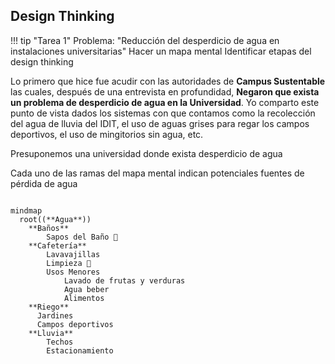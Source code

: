 <script type="module">
  import mermaid from 'https://cdn.jsdelivr.net/npm/mermaid@9.3.0/dist/mermaid.esm.min.mjs';
  import mindmap from 'https://cdn.jsdelivr.net/npm/@mermaid-js/mermaid-mindmap@9.3.0/dist/mermaid-mindmap.esm.min.mjs';
  await mermaid.registerExternalDiagrams([mindmap]);
</script>

## Design Thinking

!!! tip "Tarea 1"
    Problema: "Reducción del desperdicio de agua en instalaciones universitarias"
    Hacer un mapa mental
    Identificar etapas del design thinking

Lo primero que hice fue acudir con las autoridades de **Campus Sustentable** las cuales, después de una entrevista en profundidad, **Negaron que exista un problema de desperdicio de agua en la Universidad**. Yo comparto este punto de vista dados los sistemas con que contamos como la recolección del agua de lluvia del IDIT, el uso de aguas grises para regar los campos deportivos, el uso de mingitorios sin agua, etc. 

Presuponemos una universidad donde exista desperdicio de agua

Cada uno de las ramas del mapa mental indican potenciales fuentes de pérdida de agua



``` mermaid

mindmap
  root((**Agua**))
    **Baños**
        Sapos del Baño 🐸
    **Cafetería**
        Lavavajillas
        Limpieza 🧹
        Usos Menores
            Lavado de frutas y verduras
            Agua beber
            Alimentos
    **Riego**
      Jardines
      Campos deportivos
    **Lluvia**
        Techos
        Estacionamiento

```


